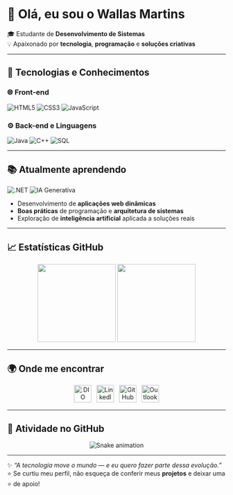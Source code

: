 

# 👋 Olá, eu sou o **Wallas Martins**

🎓 Estudante de **Desenvolvimento de Sistemas**  
💡 Apaixonado por **tecnologia**, **programação** e **soluções criativas**  

---

## 🚀 Tecnologias e Conhecimentos

### 🌐 Front-end
![HTML5](https://img.shields.io/badge/HTML5-E34F26?style=for-the-badge&logo=html5&logoColor=white)
![CSS3](https://img.shields.io/badge/CSS3-1572B6?style=for-the-badge&logo=css3&logoColor=white)
![JavaScript](https://img.shields.io/badge/JavaScript-F7DF1E?style=for-the-badge&logo=javascript&logoColor=black)

### ⚙️ Back-end e Linguagens
![Java](https://img.shields.io/badge/Java-007396?style=for-the-badge&logo=openjdk&logoColor=white)
![C++](https://img.shields.io/badge/C++-00599C?style=for-the-badge&logo=cplusplus&logoColor=white)
![SQL](https://img.shields.io/badge/SQL-4479A1?style=for-the-badge&logo=postgresql&logoColor=white)

---

## 📚 Atualmente aprendendo

![.NET](https://img.shields.io/badge/.NET-512BD4?style=for-the-badge&logo=dotnet&logoColor=white)
![IA Generativa](https://img.shields.io/badge/IA%20Generativa-000000?style=for-the-badge&logo=openai&logoColor=white)

- Desenvolvimento de **aplicações web dinâmicas**
- **Boas práticas** de programação e **arquitetura de sistemas**
- Exploração de **inteligência artificial** aplicada a soluções reais

---

## 📈 Estatísticas GitHub

<p align="center">
  <img height="180em" src="https://github-readme-stats.vercel.app/api?username=NrMagic&show_icons=true&theme=tokyonight&hide_border=true&bg_color=00000000"/>
  <img height="180em" src="https://github-readme-stats.vercel.app/api/top-langs/?username=NrMagic&layout=compact&theme=tokyonight&hide_border=true&bg_color=00000000"/>
</p>

---

## 🌍 Onde me encontrar

<p align="center">
  <a href="https://web.dio.me/users/wm_araujo?tab=achievements"><img src="https://assets.dio.me/ruGA6FVc7RCIzD_2CiaqcZVDbFtaojoZnaDHU8LxTiA/f:webp/q:80/w:48/L2Fzc2V0cy9kaW9tZS9sb2dvLW1pbmltaXplZC5wbmc" width="40" alt="DIO Logo"/></a>
  &nbsp;
  <a href="https://www.linkedin.com/in/wallas-martins-a56382164/"><img src="https://cdn.jsdelivr.net/gh/devicons/devicon/icons/linkedin/linkedin-original.svg" width="40" alt="LinkedIn Logo"/></a>
  &nbsp;
  <a href="https://github.com/NrMagic"><img src="https://cdn.jsdelivr.net/gh/devicons/devicon/icons/github/github-original.svg" width="40" alt="GitHub Logo"/></a>
  &nbsp;
  <a href="mailto:wm_araujo@hotmail.com"><img src="https://cdn-icons-png.flaticon.com/512/732/732223.png" width="40" alt="Outlook Logo"/></a>
</p>

---

## 🐍 Atividade no GitHub

<p align="center">
  <img src="https://github.com/NrMagic/NrMagic/blob/output/github-contribution-grid-snake.svg" alt="Snake animation">
</p>

---

✨ _“A tecnologia move o mundo — e eu quero fazer parte dessa evolução.”_  
⭐ Se curtiu meu perfil, não esqueça de conferir meus **projetos** e deixar uma ⭐ de apoio!

